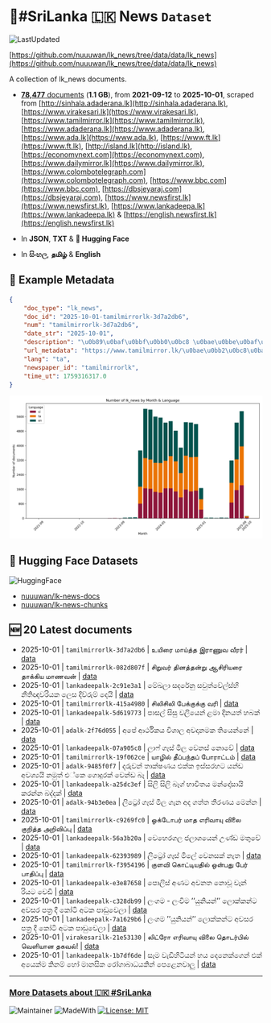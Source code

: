 # 📄#SriLanka 🇱🇰 News `Dataset`

![LastUpdated](https://img.shields.io/badge/last_updated-2025--10--01_16:40:11-green)

[https://github.com/nuuuwan/lk_news/tree/data/data/lk_news](https://github.com/nuuuwan/lk_news/tree/data/data/lk_news)

A collection of lk_news documents.

- [**78,477** documents](https://github.com/nuuuwan/lk_news/tree/data/data/lk_news) (**1.1 GB**), from **2021-09-12** to **2025-10-01**, scraped from [http://sinhala.adaderana.lk](http://sinhala.adaderana.lk), [https://www.virakesari.lk](https://www.virakesari.lk), [https://www.tamilmirror.lk](https://www.tamilmirror.lk), [https://www.adaderana.lk](https://www.adaderana.lk), [https://www.ada.lk](https://www.ada.lk), [https://www.ft.lk](https://www.ft.lk), [http://island.lk](http://island.lk), [https://economynext.com](https://economynext.com), [https://www.dailymirror.lk](https://www.dailymirror.lk), [https://www.colombotelegraph.com](https://www.colombotelegraph.com), [https://www.bbc.com](https://www.bbc.com), [https://dbsjeyaraj.com](https://dbsjeyaraj.com), [https://www.newsfirst.lk](https://www.newsfirst.lk), [https://www.lankadeepa.lk](https://www.lankadeepa.lk) & [https://english.newsfirst.lk](https://english.newsfirst.lk)

- In **JSON**, **TXT** & **🤗 Hugging Face**

- In **සිංහල**, **தமிழ்** & **English**

## 📝 Example Metadata

```json
{
    "doc_type": "lk_news",
    "doc_id": "2025-10-01-tamilmirrorlk-3d7a2db6",
    "num": "tamilmirrorlk-3d7a2db6",
    "date_str": "2025-10-01",
    "description": "\u0b89\u0baf\u0bbf\u0bb0\u0bc8 \u0bae\u0bbe\u0baf\u0bcd\u0ba4\u0bcd\u0ba4   \u0b87\u0bb0\u0bbe\u0ba3\u0bc1\u0bb5 \u0bb5\u0bc0\u0bb0\u0bb0\u0bcd",
    "url_metadata": "https://www.tamilmirror.lk/\u0bae\u0bb2\u0bc8\u0baf\u0b95\u0bae\u0bcd/\u0b89\u0baf\u0bbf\u0bb0\u0bc8-\u0bae\u0bbe\u0baf\u0bcd\u0ba4\u0bcd\u0ba4-\u0b87\u0bb0\u0bbe\u0ba3\u0bc1\u0bb5-\u0bb5\u0bc0\u0bb0\u0bb0\u0bcd/76-365589",
    "lang": "ta",
    "newspaper_id": "tamilmirrorlk",
    "time_ut": 1759316317.0
}
```

![Chart](https://raw.githubusercontent.com/nuuuwan/lk_news/refs/heads/data/data/lk_news/docs_by_month_and_lang.png)

## 🤗 Hugging Face Datasets

![HuggingFace](https://img.shields.io/badge/-HuggingFace-FDEE21?style=for-the-badge&logo=HuggingFace)

- [nuuuwan/lk-news-docs](https://huggingface.co/datasets/nuuuwan/lk-news-docs)
- [nuuuwan/lk-news-chunks](https://huggingface.co/datasets/nuuuwan/lk-news-chunks)

## 🆕 20 Latest documents

- 2025-10-01 | `tamilmirrorlk-3d7a2db6` | உயிரை மாய்த்த   இராணுவ வீரர் | [data](https://github.com/nuuuwan/lk_news/tree/data/data/lk_news/2020s/2025/2025-10-01-tamilmirrorlk-3d7a2db6)
- 2025-10-01 | `tamilmirrorlk-082d807f` | சிறுவர்  தினத்தன்று  ஆசிரியரை தாக்கிய மாணவன் | [data](https://github.com/nuuuwan/lk_news/tree/data/data/lk_news/2020s/2025/2025-10-01-tamilmirrorlk-082d807f)
- 2025-10-01 | `lankadeepalk-2c91e3a1` | මේඛලා සදරේනු සවුත්වේල්ස්හි නීතිඥවරියක ලෙස දිව්රුම් දෙයි | [data](https://github.com/nuuuwan/lk_news/tree/data/data/lk_news/2020s/2025/2025-10-01-lankadeepalk-2c91e3a1)
- 2025-10-01 | `tamilmirrorlk-415a4980` | சிலிசிலி பேக்குக்கு வரி | [data](https://github.com/nuuuwan/lk_news/tree/data/data/lk_news/2020s/2025/2025-10-01-tamilmirrorlk-415a4980)
- 2025-10-01 | `lankadeepalk-5d619773` | පාසල් සිසු වලියෙන් ළමා දිනයත් හබක් | [data](https://github.com/nuuuwan/lk_news/tree/data/data/lk_news/2020s/2025/2025-10-01-lankadeepalk-5d619773)
- 2025-10-01 | `adalk-2f76d055` | අපේ ආර්ථිකය විශාල අවදානමක තියෙන්නේ | [data](https://github.com/nuuuwan/lk_news/tree/data/data/lk_news/2020s/2025/2025-10-01-adalk-2f76d055)
- 2025-10-01 | `lankadeepalk-07a905c8` | ලාෆ් ගෑස් මිල වෙනස් නොවේ | [data](https://github.com/nuuuwan/lk_news/tree/data/data/lk_news/2020s/2025/2025-10-01-lankadeepalk-07a905c8)
- 2025-10-01 | `tamilmirrorlk-19f062ce` | யாழில் தீப்பந்தப் போராட்டம் | [data](https://github.com/nuuuwan/lk_news/tree/data/data/lk_news/2020s/2025/2025-10-01-tamilmirrorlk-19f062ce)
- 2025-10-01 | `adalk-9485f0f7` | දරුවන් තාක්ෂණය එක්ක ඉස්සරහට යන්ඩ අවශ්‍යයි  නමුත් එ්කෙ ගොදුරක් වෙන්ඩ බෑ | [data](https://github.com/nuuuwan/lk_news/tree/data/data/lk_news/2020s/2025/2025-10-01-adalk-9485f0f7)
- 2025-10-01 | `lankadeepalk-a25dc3ef` | සිලි සිලි බෑග් භාවිතය මන්දෝසායි කරන්න බද්දක් | [data](https://github.com/nuuuwan/lk_news/tree/data/data/lk_news/2020s/2025/2025-10-01-lankadeepalk-a25dc3ef)
- 2025-10-01 | `adalk-94b3e0ea` | ලිට්‍රෝ ගෑස් මිල ගැන අද ගත්ත තීරණය මෙන්න | [data](https://github.com/nuuuwan/lk_news/tree/data/data/lk_news/2020s/2025/2025-10-01-adalk-94b3e0ea)
- 2025-10-01 | `tamilmirrorlk-c9269fc0` | ஒக்டோபர் மாத எரிவாயு விலை குறித்த அறிவிப்பு | [data](https://github.com/nuuuwan/lk_news/tree/data/data/lk_news/2020s/2025/2025-10-01-tamilmirrorlk-c9269fc0)
- 2025-10-01 | `lankadeepalk-56a3b20a` | වෙහෙරගල ජලාශයෙන් උණ්ඩ මතුවේ | [data](https://github.com/nuuuwan/lk_news/tree/data/data/lk_news/2020s/2025/2025-10-01-lankadeepalk-56a3b20a)
- 2025-10-01 | `lankadeepalk-62393989` | ලිට්‍රෝ ගෑස් මිලේ වෙනසක් නැත | [data](https://github.com/nuuuwan/lk_news/tree/data/data/lk_news/2020s/2025/2025-10-01-lankadeepalk-62393989)
- 2025-10-01 | `tamilmirrorlk-f3954196` | குளவி கொட்டியதில் ஒன்பது பேர் பாதிப்பு | [data](https://github.com/nuuuwan/lk_news/tree/data/data/lk_news/2020s/2025/2025-10-01-tamilmirrorlk-f3954196)
- 2025-10-01 | `lankadeepalk-e3e87658` | පොලිස් අණට අවනත නොවූ වෑන් රියට වෙඩි | [data](https://github.com/nuuuwan/lk_news/tree/data/data/lk_news/2020s/2025/2025-10-01-lankadeepalk-e3e87658)
- 2025-10-01 | `lankadeepalk-c328db99` | ලංගම - ලංවිම ’’යුනියන්’’ ලොක්කන්ට අවසර පත්‍ර දී කෝටි අටක පාඩුවෙලා | [data](https://github.com/nuuuwan/lk_news/tree/data/data/lk_news/2020s/2025/2025-10-01-lankadeepalk-c328db99)
- 2025-10-01 | `lankadeepalk-7a1629b6` | ලංගම ’’යුනියන්’’ ලොක්කන්ට අවසර පත්‍ර දී කෝටි අටක පාඩුවෙලා | [data](https://github.com/nuuuwan/lk_news/tree/data/data/lk_news/2020s/2025/2025-10-01-lankadeepalk-7a1629b6)
- 2025-10-01 | `virakesarilk-21e53130` | லிட்ரோ எரிவாயு விலை தொடர்பில் வெளியான தகவல்! | [data](https://github.com/nuuuwan/lk_news/tree/data/data/lk_news/2020s/2025/2025-10-01-virakesarilk-21e53130)
- 2025-10-01 | `lankadeepalk-1b7df6de` | සෑම වැඩිහිටියන් හය දෙනෙක්ගෙන් එක් අයෙක්ම කිනම් හෝ මානසික රෝගාබාධයකින් පෙළෙනවාලු | [data](https://github.com/nuuuwan/lk_news/tree/data/data/lk_news/2020s/2025/2025-10-01-lankadeepalk-1b7df6de)

---

### [More Datasets about 🇱🇰 #SriLanka](https://github.com/nuuuwan/lk_datasets)

![Maintainer](https://img.shields.io/badge/maintainer-nuuuwan-red)
![MadeWith](https://img.shields.io/badge/made_with-python-blue)
[![License: MIT](https://img.shields.io/badge/License-MIT-yellow.svg)](https://opensource.org/licenses/MIT)
